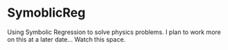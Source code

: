 # SymoblicReg
Using Symbolic Regression to solve physics problems.
I plan to work more on this at a later date... Watch this space.
